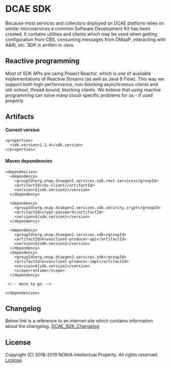 DCAE SDK
===============
Because most services and collectors deployed on DCAE platform relies on similar microservices a common Software Development Kit has been created. It contains utilities and clients which may be used when getting configuration from CBS, consuming messages from DMaaP, interacting with A&AI, etc. SDK is written in Java.

## Reactive programming
Most of SDK APIs are using Project Reactor, which is one of available implementations of Reactive Streams (as well as Java 9 Flow). This way we support both high-performance, non-blocking asynchronous clients and old-school, thread-bound, blocking clients. We believe that using reactive programming can solve many cloud-specific problems for us - if used properly.

## Artifacts

#### Current version
````
<properties>
  <sdk.version>1.1.4</sdk.version>
</properties>`
````
#### Maven dependencies
````
<dependencies>
  <dependency>
    <groupId>org.onap.dcaegen2.services.sdk.rest.services</groupId>
    <artifactId>cbs-client</artifactId>
    <version>${sdk.version}</version>
  </dependency>
 
  <dependency>
    <groupId>org.onap.dcaegen2.services.sdk.security.crypt</groupId>
    <artifactId>crypt-password</artifactId>
    <version>${sdk.version}</version>
  </dependency>
 
  <dependency>
    <groupId>org.onap.dcaegen2.services.sdk</groupId>
    <artifactId>hvvesclient-producer-api</artifactId>
    <version>${sdk.version}</version>
  </dependency>
  <dependency>
    <groupId>org.onap.dcaegen2.services.sdk</groupId>
    <artifactId>hvvesclient-producer-impl</artifactId>
    <version>${sdk.version}</version>
    <scope>runtime</scope>
  </dependency>
 
 <!-- more to go -->
 
</dependencies>
````

## Changelog 
Below link is a reference to an internet site which contains information about the changelog.
[DCAE_SDK_Changelog](https://wiki.onap.org/display/DW/DCAE+SDK+Changelog)


## License

Copyright (C) 2018-2019 NOKIA Intellectual Property. All rights reserved.
[License](http://www.apache.org/licenses/LICENSE-2.0)